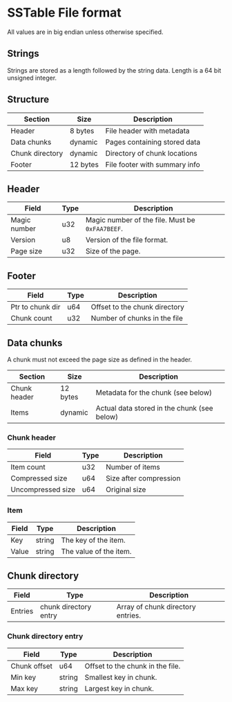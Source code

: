 # SSTable File format

All values are in big endian unless otherwise specified.

## Strings

Strings are stored as a length followed by the string data.
Length is a 64 bit unsigned integer.

## Structure

| Section           | Size         | Description                        |
|-------------------|--------------|------------------------------------|
| Header            | 8 bytes      | File header with metadata          |
| Data chunks       | dynamic      | Pages containing stored data       |
| Chunk directory   | dynamic      | Directory of chunk locations       |
| Footer            | 12 bytes     | File footer with summary info      |

## Header

| Field | Type | Description |
|-------|------|-------------|
| Magic number | u32 | Magic number of the file. Must be `0xFAA7BEEF`. |
| Version | u8 | Version of the file format. |
| Page size | u32 | Size of the page. |

## Footer

| Field                | Type   | Description                        |
|----------------------|--------|------------------------------------|
| Ptr to chunk dir     | u64    | Offset to the chunk directory      |
| Chunk count          | u32    | Number of chunks in the file       |

## Data chunks

A chunk must not exceed the page size as defined in the header.

| Section      | Size         | Description  |
|--------------|--------------|--------------|
| Chunk header | 12 bytes     | Metadata for the chunk (see below) |
| Items        | dynamic      | Actual data stored in the chunk (see below)|


### Chunk header

| Field              | Type         | Description         |
|--------------------|--------------|---------------------|
| Item count         | u32          | Number of items     |
| Compressed size    | u64          | Size after compression |
| Uncompressed size  | u64          | Original size       |

### Item

| Field | Type | Description |
|-------|------|-------------|
| Key   | string | The key of the item. |
| Value | string | The value of the item. |

## Chunk directory

| Field | Type | Description |
|-------|------|-------------|
| Entries | chunk directory entry | Array of chunk directory entries. |

### Chunk directory entry

| Field | Type | Description |
|-------|------|-------------|
| Chunk offset | u64 | Offset to the chunk in the file. |
| Min key | string | Smallest key in chunk. |
| Max key | string | Largest key in chunk. |
